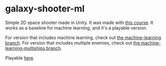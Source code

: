 # galaxy-shooter-ml
Simple 2D space shooter made in Unity.
It was made with [this course](https://www.udemy.com/the-ultimate-guide-to-game-development-with-unity/).
It works as a baseline for machine learning, and it's a playable version.

For version that includes machine learning, check out [the machine-learning branch](https://github.com/MaciejWanat/galaxy-shooter-ml/tree/machine-learning).
For version that includes multiple enemies, check out [the machine-learning-multiships branch](https://github.com/MaciejWanat/galaxy-shooter-ml/tree/machine-learning-multiships).

Playable [here](https://s416196.students.wmi.amu.edu.pl/spaceShooter/index.html).
